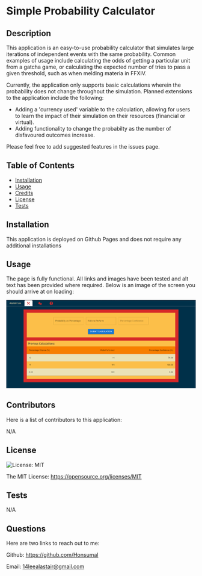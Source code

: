# Simple Probability Calculator

## Description
This application is an easy-to-use probability calculator that simulates large iterations of independent events with the same probability. Common examples of usage include calculating the odds of getting a particular unit from a gatcha game, or calculating the expected number of tries to pass a given threshold, such as when melding materia in FFXIV. 

Currently, the application only supports basic calculations wherein the probability does not change throughout the simulation. Planned extensions to the application include the following:

- Adding a 'currency used' variable to the calculation, allowing for users to learn the impact of their simulation on their resources (financial or virtual).
- Adding functionality to change the probabilty as the number of disfavoured outcomes increase.

Please feel free to add suggested features in the issues page.

## Table of Contents

- [Installation](#installation)
- [Usage](#usage)
- [Credits](#credits)
- [License](#license)
- [Tests](#tests)

## Installation

This application is deployed on Github Pages and does not require any additional installations

## Usage

The page is fully functional. All links and images have been tested and alt text has been provided where required. Below is an image of the screen you should arrive at on loading:

![finished-webpage](./public/finished-webpage.png)

## Contributors

Here is a list of contributors to this application:

N/A

## License

![License: MIT](https://img.shields.io/badge/License-MIT-yellow.svg)

The MIT License: https://opensource.org/licenses/MIT

## Tests

N/A

## Questions

Here are two links to reach out to me:

Github: https://github.com/Honsumal

Email: 14leealastair@gmail.com